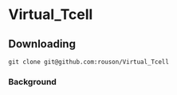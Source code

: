 Virtual_Tcell
=============

Downloading
-----------
```
git clone git@github.com:rouson/Virtual_Tcell
```

### Background
